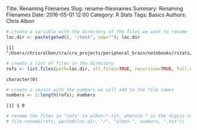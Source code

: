 Title: Renaming Filenames
Slug: rename-filesnames
Summary: Renaming Filenames
Date: 2016-05-01 12:00
Category: R Stats
Tags: Basics
Authors: Chris Albon




```R
# create a variable with the directory of the files we want to rename
loc.dir <- paste(getwd(), "/test", sep=""); loc.dir
```




    [1] "/Users/chrisralbon/cra/cra_projects/peripheral_brain/notebooks/rstats/test"




```R
# create a list of files in the directory
refs <- list.files(path=loc.dir, all.files=TRUE, recursive=TRUE, full.names=TRUE); refs
```




    character(0)




```R
# create a vector with the numbers we will add to the file names
numbers <- 1:length(refs); numbers
```




    [1] 1 0




```R
# rename the files in "refs" to albon-*.txt, wherein * is the digits in the variable "numbers"
# file.rename(refs, paste0(loc.dir, "/", "albon-", numbers, ".txt"))
```
